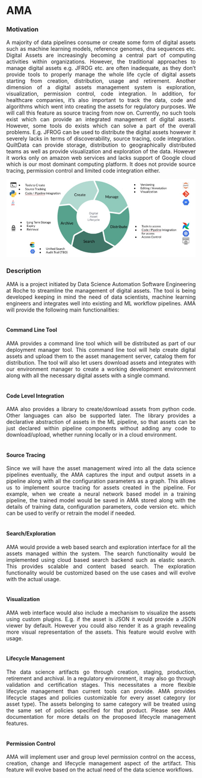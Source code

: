 # AMA

### Motivation
<div style="text-align: justify">
A majority of data pipelines consume or create some form of digital assets such as machine learning models, reference genomes, 
dna sequences etc. Digital Assets are increasingly becoming a central part of computing  activities within organizations. 
However, the traditional approaches to manage digital assets e.g. JFROG etc. are often inadequate, as they don’t provide 
tools to properly manage the whole life cycle of digital assets starting from creation, distribution, usage and retirement. Another 
dimension of a digital assets management system is exploration, visualization, permission control, code integration. 
In addition, for healthcare companies, it’s also important to track the data, code and algorithms which went into creating the assets 
for regulatory purposes. We will call this feature as source tracing from now on. Currently, no such tools exist which can provide an integrated 
management of digital assets. However, some tools do exists which can solve a part of the overall  problems. E.g. JFROG can be used to distribute 
the digital assets however it severely lacks in terms of discoverability, source tracing, code integration. QuiltData can provide storage, 
distribution to geographically distributed teams as well as provide visualization and exploration of the data. 
However it works only on amazon web services and lacks support of Google cloud which is our most dominant computing platform. 
It does not provide source tracing, permission control and limited code integration either.
</div>

![asset-life-cycle](imgs/asset_life_cycle.jpg)

### Description
<div style="text-align: justify">
AMA is a project initiated by Data Science Automation Software Engineering at Roche to streamline the management of digital assets. 
The tool is being developed keeping in mind the need of data scientists, machine learning engineers and integrates well into existing and ML workflow 
pipelines. AMA will provide the following main functionalities:
</div>

<br>

#### Command Line Tool
<div style="text-align: justify">
AMA provides a command line tool which will be distributed as part of our deployment manager tool. 
This command line tool will help create digital assets and upload them to the asset management server, catalog them for distribution. 
The tool will also let users download assets and integrates with our environment manager to create a working development environment along with all the necessary digital 
assets with a single command.
</div>

<br>

#### Code Level Integration
<div style="text-align: justify">
AMA also provides a library to create/download assets from python code. Other languages can also be supported later. The library provides a 
declarative abstraction of assets in the ML pipeline, so that assets can be just declared within pipeline components 
without adding any code to download/upload, whether running locally or in a cloud environment.
</div>

<br>

#### Source Tracing
<div style="text-align: justify">
Since we will have the asset management wired into all the data science pipelines eventually, the AMA captures the input and output assets in a 
pipeline along with all the configuration parameters as a graph. This allows us to implement source tracing for assets created in the pipeline. 
For example, when we create a neural network based model in a training pipeline, the trained model would be saved in AMA 
stored along with the details of training data, configuration parameters, code version etc. which can be used to verify or retrain the model if needed. 
</div>

<br>

#### Search/Exploration
<div style="text-align: justify">
AMA would provide a web based search and exploration interface for all the assets managed within the system. The search functionality would be implemented 
using cloud based search backend such as elastic search. This provides scalable and content based search. The exploration functionality would be 
customized based on the use cases and will evolve with the actual usage.
</div>

<br>

#### Visualization
<div style="text-align: justify">
AMA web interface would also include a mechanism to visualize the assets using custom plugins. E.g. if the asset is JSON it would provide  a JSON viewer by default. 
However you could also render it as a graph revealing more visual representation of the assets. This feature would evolve with usage.
</div>

<br>

#### Lifecycle Management
<div style="text-align: justify">
The data science artifacts go through creation, staging, production, retirement and archival. In a regulatory environment, it may also go through 
validation and certification stages. This necessitates a more flexible lifecycle management than current tools can provide. 
AMA provides lifecycle stages and policies customizable for every asset category (or asset type). 
The assets belonging to same category will be treated using the same set of policies specified for that product. 
Please see AMA documentation for more details on the proposed lifecycle management features.
</div>

<br>

#### Permission  Control
<div style="text-align: justify">
AMA will implement user and group level permission control on the access, creation, change and lifecycle management aspect of the artifact. 
This feature will evolve based on the actual need of the data science workflows.
</div>

<br>
